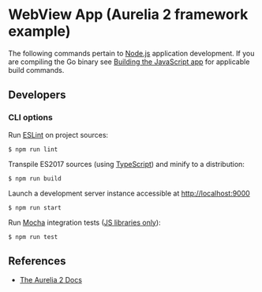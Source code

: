 # WebView App (Aurelia 2 framework example)

The following commands pertain to [Node.js](https://nodejs.org) application development. If you are compiling the Go binary see [Building the JavaScript app](https://github.com/nuxy/go-webview-app-builder?tab=readme-ov-file#building-the-javascript-app) for applicable build commands.

## Developers

### CLI options

Run [ESLint](https://eslint.org) on project sources:

    $ npm run lint

Transpile ES2017 sources (using [TypeScript](https://www.typescriptlang.org/docs/handbook/compiler-options.html)) and minify to a distribution:

    $ npm run build

Launch a development server instance accessible at [http://localhost:9000](http://localhost:9000)

    $ npm run start

Run [Mocha](https://mochajs.org) integration tests ([JS libraries only](https://github.com/nuxy/go-webview-app-builder/tree/develop/app/src/lib)):

    $ npm run test

## References

- [The Aurelia 2 Docs](https://docs.aurelia.io)
